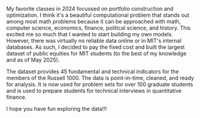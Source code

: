 

My favorite classes in 2024 focussed on portfolio construction and optimization. I think it's a beautiful computational problem that stands out among most math problems because it can be approached with math, computer science, economics, finance, political science, and history. This excited me so much that I wanted to start building my own models. However, there was virtually no reliable data online or in MIT's internal databases. As such, I decided to pay the fixed cost and built the largest dataset of public equities for MIT students (to the best of my knowledge and as of May 2025). 

The dataset provides 45 fundamental and technical indicators for the members of the Russell 1000. The data is point-in-time, cleaned, and ready for analysis. It is now used for problem sets for over 100 graduate students and is used to prepare students for technical interviews in quantitative finance. 

I hope you have fun exploring the data!!!
